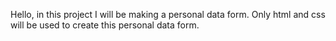 Hello, in this project I will be making a personal data form.
Only html and css will be used to create this personal data form.
